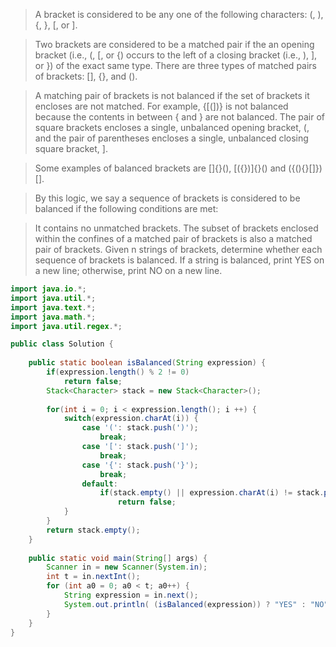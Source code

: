 > A bracket is considered to be any one of the following characters: (, ), {, }, [, or ].

> Two brackets are considered to be a matched pair if the an opening bracket (i.e., (, [, or {) occurs to the left of a closing bracket (i.e., ), ], or }) of the exact same type. There are three types of matched pairs of brackets: [], {}, and ().

> A matching pair of brackets is not balanced if the set of brackets it encloses are not matched. For example, {[(])} is not balanced because the contents in between { and } are not balanced. The pair of square brackets encloses a single, unbalanced opening bracket, (, and the pair of parentheses encloses a single, unbalanced closing square bracket, ].

> Some examples of balanced brackets are []{}(), [({})]{}() and ({(){}[]})[].

> By this logic, we say a sequence of brackets is considered to be balanced if the following conditions are met:

> It contains no unmatched brackets.
> The subset of brackets enclosed within the confines of a matched pair of brackets is also a matched pair of brackets.
> Given n strings of brackets, determine whether each sequence of brackets is balanced. If a string is balanced, print YES on a new line; otherwise, print NO on a new line.

```java
import java.io.*;
import java.util.*;
import java.text.*;
import java.math.*;
import java.util.regex.*;

public class Solution {
    
    public static boolean isBalanced(String expression) {
        if(expression.length() % 2 != 0)
            return false;
        Stack<Character> stack = new Stack<Character>();
        
        for(int i = 0; i < expression.length(); i ++) {
            switch(expression.charAt(i)) {
                case '(': stack.push(')');
                    break;
                case '[': stack.push(']');
                    break;
                case '{': stack.push('}');
                    break;
                default: 
                    if(stack.empty() || expression.charAt(i) != stack.pop())
                        return false;
            }
        }
        return stack.empty();          
    }
  
    public static void main(String[] args) {
        Scanner in = new Scanner(System.in);
        int t = in.nextInt();
        for (int a0 = 0; a0 < t; a0++) {
            String expression = in.next();
            System.out.println( (isBalanced(expression)) ? "YES" : "NO" );
        }
    }
}
```
